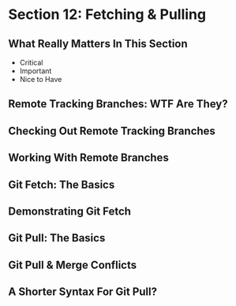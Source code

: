 # Section 12: Fetching & Pulling

## What Really Matters In This Section
- Critical 
- Important 
- Nice to Have

## Remote Tracking Branches: WTF Are They?

## Checking Out Remote Tracking Branches

## Working With Remote Branches

## Git Fetch: The Basics

## Demonstrating Git Fetch

## Git Pull: The Basics

## Git Pull & Merge Conflicts

## A Shorter Syntax For Git Pull?
